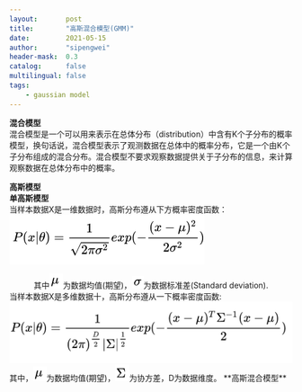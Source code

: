 ```yaml
---
layout:       post
title:        "高斯混合模型(GMM)"
date:         2021-05-15
author:       "sipengwei"
header-mask:  0.3
catalog:      false
multilingual: false
tags:
    - gaussian model
---
```

**混合模型**  
混合模型是一个可以用来表示在总体分布（distribution）中含有K个子分布的概率模型，换句话说，混合模型表示了观测数据在总体中的概率分布，它是一个由K个子分布组成的混合分布。混合模型不要求观察数据提供关于子分布的信息，来计算观察数据在总体分布中的概率。

**高斯模型**  
**单高斯模型**  
当样本数据X是一维数据时，高斯分布遵从下方概率密度函数：
<img src="/img/in-post/gaussian_model/gaussian_1.png"/>  
<center class="half">
其中<img src="/img/in-post/gaussian_model/qiwang.png"/>为数据均值(期望)，<img src="/img/in-post/gaussian_model/sd.png"/>为数据标准差(Standard deviation).</center>  
当样本数据X是多维数据十，高斯分布遵从一下概率密度函数:
<img src="/img/in-post/gaussian_model/gaussian_2.png"/>
其中，<img src="/img/in-post/gaussian_model/qiwang.png"/>为数据均值(期望)，<img src="/img/in-post/gaussian_model/cov.png"/>为协方差，D为数据维度。  
**高斯混合模型**  




